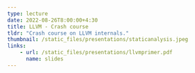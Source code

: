 ```yaml
---
type: lecture
date: 2022-08-26T8:00:00+4:30
title: LLVM - Crash course
tldr: "Crash course on LLVM internals."
thumbnail: /static_files/presentations/staticanalysis.jpeg
links:
    - url: /static_files/presentations/llvmprimer.pdf
      name: slides
---
```

